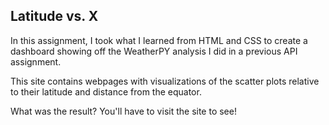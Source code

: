 ## Latitude vs. X

In this assignment, I took what I learned from HTML and CSS to create a dashboard showing off the WeatherPY analysis I did in a previous API assignment.

This site contains webpages with visualizations of the scatter plots relative to their latitude and distance from the equator.

What was the result? You'll have to visit the site to see!
